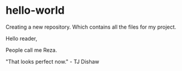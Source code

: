 # hello-world
Creating a new repository. Which contains all the files for my project. 

Hello reader,

People call me Reza. 

"That looks perfect now." - TJ Dishaw

